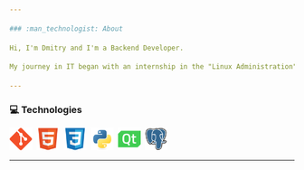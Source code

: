 ```yaml
---

### :man_technologist: About

Hi, I'm Dmitry and I'm a Backend Developer.

My journey in IT began with an internship in the "Linux Administration" course by IBA Group, where I underwent intensive training. After completing the internship, I spent a couple of months exploring various areas in IT, but backend development caught my attention the most. Currently, I am self-learning and actively searching for job opportunities. In addition, I assist newcomers in mastering backend development, contributing to the developer community.

---
```


### 💻 Technologies

<div>
  <img src="https://github.com/devicons/devicon/blob/master/icons/git/git-original.svg" title="git" alt="git" width="40" height="40"/>&nbsp
  <img src="https://github.com/devicons/devicon/blob/master/icons/html5/html5-original.svg" title="html5" alt="html5" width="40" height="40"/>&nbsp
  <img src="https://github.com/devicons/devicon/blob/master/icons/css3/css3-original.svg" title="css" alt="css" width="40" height="40"/>&nbsp
  <img src="https://github.com/devicons/devicon/blob/master/icons/python/python-original.svg" title="py" alt="py" width="40" height="40"/>&nbsp
  <img src="https://github.com/devicons/devicon/blob/master/icons/qt/qt-original.svg" title="qt" alt="qt" width="40" height="40"/>&nbsp
  <img src="https://github.com/devicons/devicon/blob/master/icons/postgresql/postgresql-original.svg" title="sql" alt="sql" width="40" height="40"/>&nbsp
</div>


---
